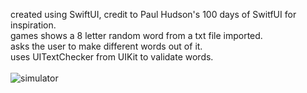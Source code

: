 created using SwiftUI, credit to Paul Hudson's 100 days of SwitfUI for inspiration.<br />
games shows a 8 letter random word from a txt file imported.<br />
asks the user to make different words out of it.<br /> 
uses UITextChecker from UIKit to validate words.<br /> 
<br/>
![simulator](https://github.com/user-attachments/assets/44f5bbba-d7cc-41e3-b877-f5b17fdf7bd6)
